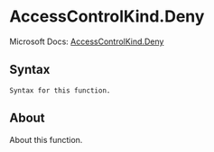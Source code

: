 ---
---

# AccessControlKind.Deny

Microsoft Docs: [AccessControlKind.Deny](https://docs.microsoft.com/en-us/powerquery-m/accesscontrolkind-deny)

## Syntax

```
Syntax for this function.
```

## About

About this function.

